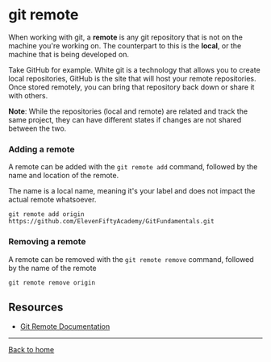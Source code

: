 # git remote

When working with git, a **remote** is any git repository that is not on the machine you're working on. The counterpart to this is the **local**, or the machine that is being developed on.

Take GitHub for example. White git is a technology that allows you to create local repositories, GitHub is the site that will host your remote repositories. Once stored remotely, you can bring that repository back down or share it with others.

**Note**: While the repositories (local and remote) are related and track the same project, they can have different states if changes are not shared between the two.

### Adding a remote

A remote can be added with the `git remote add` command, followed by the name and location of the remote.

The name is a local name, meaning it's your label and does not impact the actual remote whatsoever.
```
git remote add origin https://github.com/ElevenFiftyAcademy/GitFundamentals.git
```

### Removing a remote

A remote can be removed with the `git remote remove` command, followed by the name of the remote
```
git remote remove origin
```

## Resources

- [Git Remote Documentation](https://git-scm.com/docs/git-remote)

---

[Back to home](../README.md)
